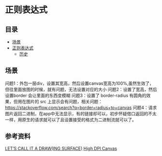 # 正则表达式
## <a name="index"></a> 目录
- [场景](#situation)
- [正则表达式](#style)
  - [历史](#link)

## <a name="situation"></a> 场景
问题1：外包一层div，设置其宽高，然后设置canvas宽高为100%,虽然生效了，但往里面放图的时候，就有问题，无法设置对应的大小
问题2：设置了宽高，然后设置border 会让里面的东西变模糊
问题3：设置了 border-radius 有圆角的效果，但用在图片的 src 上显示会有问题，相关问题：https://stackoverflow.com/search?q=border+radius+to+canvas
问题4：请求图片返回二进制，在app中无法显示，有的链接却可以，初步怀疑借口返回的不太一样，用原生的请求就可以了且设置接受的格式为二进制流就可以了。










## 参考资料
[LET’S CALL IT A DRAW(ING SURFACE)][url-blog1]
[High DPI Canvas][url-blog2]


[url-blog1]:http://diveintohtml5.info/canvas.html
[url-stackoverflow]:https://stackoverflow.com/questions/15661339/how-do-i-fix-blurry-text-in-my-html5-canvas?r=SearchResults
[url-blog2]:https://www.html5rocks.com/en/tutorials/canvas/hidpi/